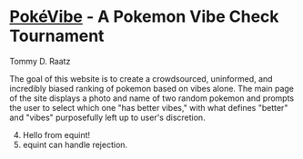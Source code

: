 # [PokéVibe](https://pokevibes.onrender.com) - A Pokemon Vibe Check Tournament
Tommy D. Raatz

The goal of this website is to create a crowdsourced, uninformed, and incredibly biased ranking of pokemon based on vibes alone. The main page of the site displays a photo and name of two random pokemon and prompts the user to select which one "has better vibes," with what defines "better" and "vibes" purposefully left up to user's discretion.

4. Hello from equint!
4. equint can handle rejection.